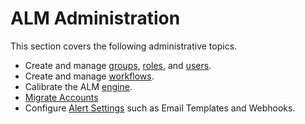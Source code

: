 ﻿[title]: # (Administration)
[tags]: # (Account Lifecycle Manager,ALM,Active Directory,)
[priority]: # (2000)

# ALM Administration

This section covers the following administrative topics.

* Create and manage [groups](users-groups-roles/creategroups.md), [roles](users-groups-roles/createroles.md), and [users](users-groups-roles/createmanageusers.md).
* Create and manage [workflows](buildworkflow.md).
* Calibrate the ALM [engine](calibrateengine.md).
* [Migrate Accounts](migrate.md)
* Configure [Alert Settings](alerts.md) such as Email Templates and Webhooks.
